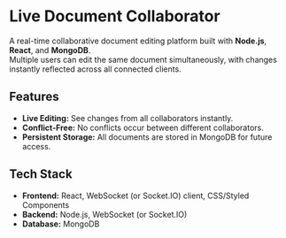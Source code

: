 # Live Document Collaborator

A real-time collaborative document editing platform built with **Node.js**, **React**, and **MongoDB**.  
Multiple users can edit the same document simultaneously, with changes instantly reflected across all connected clients.

## Features
- **Live Editing:** See changes from all collaborators instantly.
- **Conflict-Free:** No conflicts occur between different collaborators.
- **Persistent Storage:** All documents are stored in MongoDB for future access.

## Tech Stack
- **Frontend:** React, WebSocket (or Socket.IO) client, CSS/Styled Components
- **Backend:** Node.js, WebSocket (or Socket.IO)
- **Database:** MongoDB

